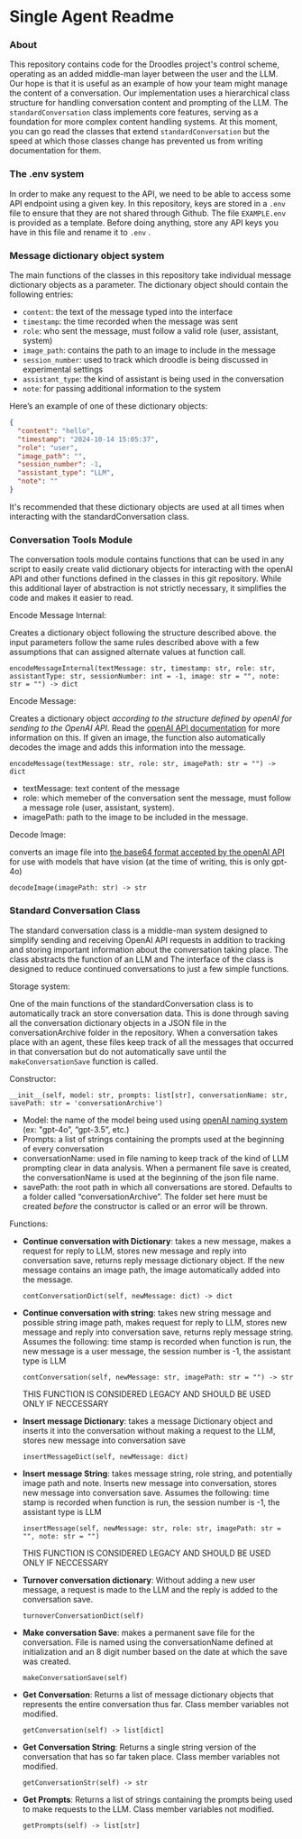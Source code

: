 # Single Agent Readme

### About

This repository contains code for the Droodles project's control scheme, operating as an added middle-man layer between the user and the LLM. Our hope is that it is useful as an example of how your team might manage the content of a conversation. Our implementation uses a hierarchical class structure for handling conversation content and prompting of the LLM. The `standardConversation` class implements core features, serving as a foundation for more complex content handling systems. At this moment, you can go read the classes that extend `standardConversation` but the speed at which those classes change has prevented us from writing documentation for them.

### The .env system

In order to make any request to the API, we need to be able to access some API endpoint using a given key. In this repository, keys are stored in a `.env`  file to ensure that they are not shared through Github. The file `EXAMPLE.env`  is provided as a template. Before doing anything, store any API keys you have in this file and rename it to `.env` .

### Message dictionary object system

The main functions of the classes in this repository take individual message dictionary objects as a parameter. The dictionary object should contain the following entries:

- `content`: the text of the message typed into the interface
- `timestamp`: the time recorded when the message was sent
- `role`: who sent the message, must follow a valid role (user, assistant, system)
- `image_path`: contains the path to an image to include in the message
- `session_number`: used to track which droodle is being discussed in experimental settings
- `assistant_type`: the kind of assistant is being used in the conversation
- `note`: for passing additional information to the system

Here’s an example of one of these dictionary objects:

```json
{
  "content": "hello",
  "timestamp": "2024-10-14 15:05:37",
  "role": "user",
  "image_path": "",
  "session_number": -1,
  "assistant_type": "LLM",
  "note": ""
}
```

It's recommended that these dictionary objects are used at all times when interacting with the standardConversation class.

### Conversation Tools Module

The conversation tools module contains functions that can be used in any script to easily create valid dictionary objects for interacting with the openAI API and other functions defined in the classes in this git repository. While this additional layer of abstraction is not strictly necessary, it simplifies the code and makes it easier to read.

Encode Message Internal: 

Creates a dictionary object following the structure described above. the input parameters follow the same rules described above with a few assumptions that can assigned alternate values at function call.

`encodeMessageInternal(textMessage: str, timestamp: str, role: str, assistantType: str, sessionNumber: int = -1, image: str = "", note: str = "") -> dict`

Encode Message:

Creates a dictionary object *according to the structure defined by openAI for sending to the OpenAI API*. Read the [openAI API documentation](https://platform.openai.com/docs/api-reference/chat/create) for more information on this. If given an image, the function also automatically decodes the image and adds this information into the message.

`encodeMessage(textMessage: str, role: str, imagePath: str = "") -> dict`

- textMessage: text content of the message
- role: which memeber of the conversation sent the message, must follow a message role (user, assistant, system).
- imagePath: path to the image to be included in the message.

Decode Image:

converts an image file into [the base64 format accepted by the openAI API](https://platform.openai.com/docs/guides/vision/uploading-base-64-encoded-images) for use with models that have vision (at the time of writing, this is only gpt-4o)

`decodeImage(imagePath: str) -> str`

### Standard Conversation Class

The standard conversation class is a middle-man system designed to simplify sending and receiving OpenAI API requests in addition to tracking and storing important information about the conversation taking place. The class abstracts the function of an LLM and The interface of the class is designed to reduce continued conversations to just a few simple functions.

Storage system:

One of the main functions of the standardConversation class is to automatically track an store conversation data. This is done through saving all the conversation dictionary objects in a JSON file in the conversationArchive folder in the repository. When a conversation takes place with an agent, these files keep track of all the messages that occurred in that conversation but do not automatically save until the `makeConversationSave` function is called.

Constructor:

`__init__(self, model: str, prompts: list[str], conversationName: str, savePath: str = 'conversationArchive')`

- Model: the name of the model being used using [openAI naming system](https://platform.openai.com/docs/models) (ex: "gpt-4o”, “gpt-3.5”, etc.)
- Prompts: a list of strings containing the prompts used at the beginning of every conversation
- conversationName: used in file naming to keep track of the kind of LLM prompting clear in data analysis. When a permanent file save is created, the conversationName is used at the beginning of the json file name.
- savePath: the root path in which all conversations are stored. Defaults to a folder called “conversationArchive”. The folder set here must be created *before* the constructor is called or an error will be thrown.

Functions:

- **Continue conversation with Dictionary**: takes a new message, makes a request for reply to LLM, stores new message and reply into conversation save, returns reply message dictionary object. If the new message contains an image path, the image automatically added into the message.
    
    `contConversationDict(self, newMessage: dict) -> dict`
    

- **Continue conversation with string**: takes new string message and possible string image path, makes request for reply to LLM, stores new message and reply into conversation save, returns reply message string. Assumes the following: time stamp is recorded when function is run, the new message is a user message, the session number is -1, the assistant type is LLM
    
    `contConversation(self, newMessage: str, imagePath: str = "") -> str`
    
    THIS FUNCTION IS CONSIDERED LEGACY AND SHOULD BE USED ONLY IF NECCESSARY
    

- **Insert message Dictionary**: takes a message Dictionary object and inserts it into the conversation without making a request to the LLM, stores new message into conversation save
    
    `insertMessageDict(self, newMessage: dict)`
    

- **Insert message String**: takes message string, role string, and potentially image path and note. Inserts new message into conversation, stores new message into conversation save. Assumes the following: time stamp is recorded when function is run, the session number is -1, the assistant type is LLM
    
    `insertMessage(self, newMessage: str, role: str, imagePath: str = "", note: str = "")`
    
    THIS FUNCTION IS CONSIDERED LEGACY AND SHOULD BE USED ONLY IF NECCESSARY
    

- **Turnover conversation dictionary**: Without adding a new user message, a request is made to the LLM and the reply is added to the conversation save.
    
    `turnoverConversationDict(self)`
    

- **Make conversation Save**: makes a permanent save file for the conversation. File is named using the conversationName defined at initialization and an 8 digit number based on the date at which the save was created.
    
    `makeConversationSave(self)`


- **Get Conversation**: Returns a list of message dictionary objects that represents the entire conversation thus far. Class member variables not modified.
    
    `getConversation(self) -> list[dict]`
    

- **Get Conversation String**: Returns a single string version of the conversation that has so far taken place. Class member variables not modified.
    
    `getConversationStr(self) -> str`
    

- **Get Prompts**: Returns a list of strings containing the prompts being used to make requests to the LLM. Class member variables not modified.
    
    `getPrompts(self) -> list[str]`